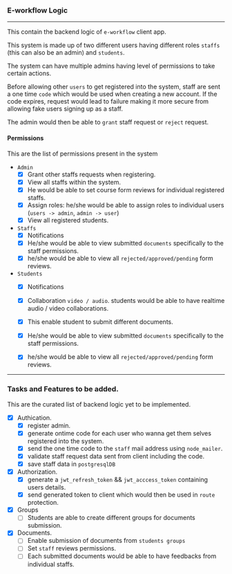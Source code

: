 ### E-workflow Logic

-------

This contain the backend logic of `e-workflow` client app.

This system is made up of two different users having different roles
`staffs` (this can also be an admin) and `students`.

The system can have multiple admins having level of permissions to take certain actions.

Before allowing other `users` to get registered into the system, staff are sent a one time `code` which would be used when creating a new account. If the code expires, request would lead to failure making it more secure from allowing fake users signing up as a staff.

The admin would then be able to `grant` staff request or `reject` request.

#### Permissions
This are the list of permissions present in the system

- `Admin`
  - [x] Grant other staffs requests when registering.
  - [x] View all staffs within the system.
  - [x] He would be able to set course form reviews for individual registered staffs.
  - [x] Assign roles: he/she would be able to assign roles to individual users (`users -> admin`, `admin -> user`)
  - [x] View all registered students.

- `Staffs`
    - [x] Notifications
    - [x] He/she would be able to view submitted `documents` specifically to the staff permissions.
    - [x] he/she would be able to view all `rejected/approved/pending` form reviews.  

- `Students`
  - [x] Notifications
  - [x] Collaboration `video / audio`. students would be able to have realtime audio / video collaborations.
  - [x] This enable student to submit different documents.  
  - [x] He/she would be able to view submitted `documents` specifically to the staff permissions.
  - [x] he/she would be able to view all `rejected/approved/pending` form reviews.  


------

### Tasks and Features to be added.

This are the curated list of backend logic yet to be implemented.

- [x] Authication.
  - [x] register admin.
  - [x] generate ontime code for each user who wanna get them selves registered into the system.
  - [x] send the one time code to the `staff` mail address using `node_mailer`.
  - [x] validate staff request data sent from client including the code.
  - [x] save staff data in `postgresqlDB`
- [x] Authorization.
  - [x] generate a `jwt_refresh_token` && `jwt_acccess_token` containing users details.
  - [x] send generated token to client which would then be used in `route` protection.
- [x] Groups
  - [ ] Students are able to create different groups for documents submission.
- [x] Documents.
  - [ ] Enable submission of documents from `students groups`
  - [ ] Set `staff` reviews permissions.
  - [ ] Each submitted documents would be able to have feedbacks from individual staffs.